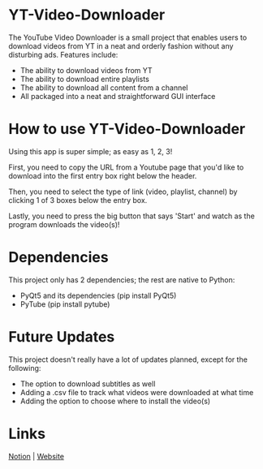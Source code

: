 # YT-Video-Downloader
The YouTube Video Downloader is a small project that enables users to download videos from YT in a neat and orderly fashion without any disturbing ads. Features include:
- The ability to download videos from YT
- The ability to download entire playlists
- The ability to download all content from a channel
- All packaged into a neat and straightforward GUI interface

# How to use YT-Video-Downloader
Using this app is super simple; as easy as 1, 2, 3! 

First, you need to copy the URL from a Youtube page that you'd like to download into the first entry box right below the header. 

Then, you need to select the type of link (video, playlist, channel) by clicking 1 of 3 boxes below the entry box. 

Lastly, you need to press the big button that says 'Start' and watch as the program downloads the video(s)!

# Dependencies
This project only has 2 dependencies; the rest are native to Python:
- PyQt5 and its dependencies (pip install PyQt5)
- PyTube (pip install pytube)

# Future Updates
This project doesn't really have a lot of updates planned, except for the following:
- The option to download subtitles as well
- Adding a .csv file to track what videos were downloaded at what time
- Adding the option to choose where to install the video(s)

# Links
[Notion](https://www.notion.so/YT-Video-Downloader-2702550f03674240985d538f0320f9eb) | [Website](https://ali-ehtesham.carrd.co)
